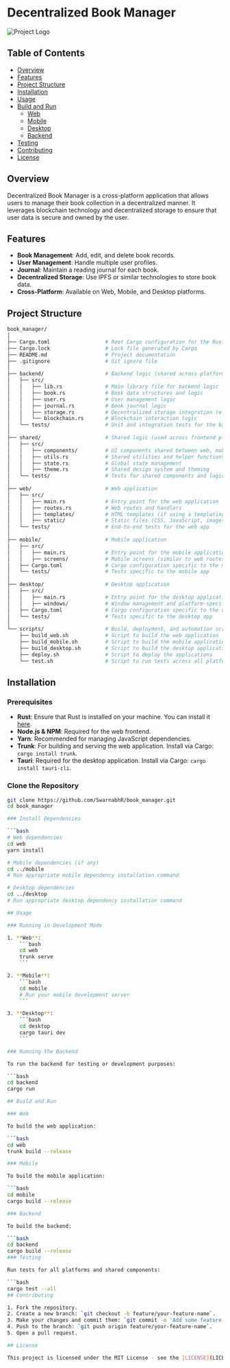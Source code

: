 # Decentralized Book Manager

![Project Logo](path_to_logo_if_any.png) <!-- Replace with your actual logo path -->

## Table of Contents

- [Overview](#overview)
- [Features](#features)
- [Project Structure](#project-structure)
- [Installation](#installation)
- [Usage](#usage)
- [Build and Run](#build-and-run)
  - [Web](#web)
  - [Mobile](#mobile)
  - [Desktop](#desktop)
  - [Backend](#backend)
- [Testing](#testing)
- [Contributing](#contributing)
- [License](#license)

## Overview

Decentralized Book Manager is a cross-platform application that allows users to manage their book collection in a decentralized manner. It leverages blockchain technology and decentralized storage to ensure that user data is secure and owned by the user.

## Features

- **Book Management**: Add, edit, and delete book records.
- **User Management**: Handle multiple user profiles.
- **Journal**: Maintain a reading journal for each book.
- **Decentralized Storage**: Use IPFS or similar technologies to store book data.
- **Cross-Platform**: Available on Web, Mobile, and Desktop platforms.

## Project Structure

```bash
book_manager/
│
├── Cargo.toml                  # Root Cargo configuration for the Rust project
├── Cargo.lock                  # Lock file generated by Cargo
├── README.md                   # Project documentation
├── .gitignore                  # Git ignore file
│
├── backend/                    # Backend logic (shared across platforms)
│   ├── src/
│   │   ├── lib.rs              # Main library file for backend logic
│   │   ├── book.rs             # Book data structures and logic
│   │   ├── user.rs             # User management logic
│   │   ├── journal.rs          # Book journal logic
│   │   ├── storage.rs          # Decentralized storage integration (e.g., IPFS)
│   │   └── blockchain.rs       # Blockchain interaction logic
│   └── tests/                  # Unit and integration tests for the backend
│
├── shared/                     # Shared logic (used across frontend platforms)
│   ├── src/
│   │   ├── components/         # UI components shared between web, mobile, and desktop
│   │   ├── utils.rs            # Shared utilities and helper functions
│   │   ├── state.rs            # Global state management
│   │   ├── theme.rs            # Shared design system and theming
│   └── tests/                  # Tests for shared components and logic
│
├── web/                        # Web application
│   ├── src/
│   │   ├── main.rs             # Entry point for the web application
│   │   ├── routes.rs           # Web routes and handlers
│   │   ├── templates/          # HTML templates (if using a templating engine)
│   │   ├── static/             # Static files (CSS, JavaScript, images)
│   └── tests/                  # End-to-end tests for the web app
│
├── mobile/                     # Mobile application
│   ├── src/
│   │   ├── main.rs             # Entry point for the mobile application
│   │   ├── screens/            # Mobile screens (similar to web routes)
│   ├── Cargo.toml              # Cargo configuration specific to the mobile app
│   └── tests/                  # Tests specific to the mobile app
│
├── desktop/                    # Desktop application
│   ├── src/
│   │   ├── main.rs             # Entry point for the desktop application
│   │   ├── windows/            # Window management and platform-specific code
│   ├── Cargo.toml              # Cargo configuration specific to the desktop app
│   └── tests/                  # Tests specific to the desktop app
│
└── scripts/                    # Build, deployment, and automation scripts
    ├── build_web.sh            # Script to build the web application
    ├── build_mobile.sh         # Script to build the mobile application
    ├── build_desktop.sh        # Script to build the desktop application
    ├── deploy.sh               # Script to deploy the applications
    └── test.sh                 # Script to run tests across all platforms
```

## Installation

### Prerequisites

- **Rust**: Ensure that Rust is installed on your machine. You can install it [here](https://www.rust-lang.org/).
- **Node.js & NPM**: Required for the web frontend.
- **Yarn**: Recommended for managing JavaScript dependencies.
- **Trunk**: For building and serving the web application. Install via Cargo: `cargo install trunk`.
- **Tauri**: Required for the desktop application. Install via Cargo: `cargo install tauri-cli`.

### Clone the Repository

````bash
git clone https://github.com/SwarnabhR/book_manager.git
cd book_manager

### Install Dependencies

```bash
# Web dependencies
cd web
yarn install

# Mobile dependencies (if any)
cd ../mobile
# Run appropriate mobile dependency installation command

# Desktop dependencies
cd ../desktop
# Run appropriate desktop dependency installation command

## Usage

### Running in Development Mode

1. **Web**:
    ```bash
    cd web
    trunk serve
    ```

2. **Mobile**:
    ```bash
    cd mobile
    # Run your mobile development server
    ```

3. **Desktop**:
    ```bash
    cd desktop
    cargo tauri dev
    ```

### Running the Backend

To run the backend for testing or development purposes:

```bash
cd backend
cargo run

## Build and Run

### Web

To build the web application:

```bash
cd web
trunk build --release

### Mobile

To build the mobile application:

```bash
cd mobile
cargo build --release

### Backend

To build the backend:

```bash
cd backend
cargo build --release
### Testing

Run tests for all platforms and shared components:

```bash
cargo test --all
## Contributing

1. Fork the repository.
2. Create a new branch: `git checkout -b feature/your-feature-name`.
3. Make your changes and commit them: `git commit -m 'Add some feature'`.
4. Push to the branch: `git push origin feature/your-feature-name`.
5. Open a pull request.

## License

This project is licensed under the MIT License - see the [LICENSE](LICENSE) file for details.
````
